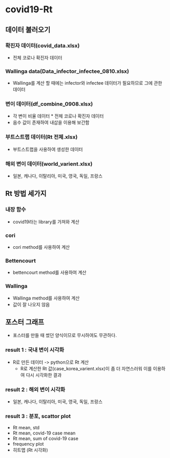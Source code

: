 # covid19-Rt

## 데이터 불러오기
### 확진자 데이터(covid_data.xlsx)
- 전체 코로나 확진자 데이터
### Wallinga data(Data_infector_infectee_0810.xlsx)
- Wallinga를 계산 할 때에는 infector와 infectee 데이터가 필요하므로 그에 관한 데이터
### 변이 데이터(df_combine_0908.xlsx)
- 각 변이 비율 데이터 * 전체 코로나 확진자 데이터
- 음수 값이 존재하여 내삽을 이용해 보간함
### 부트스트랩 데이터(Rt 전체.xlsx)
- 부트스트랩을 사용하여 생성한 데이터
### 해외 변이 데이터(world_varient.xlsx)
- 일본, 캐나다, 이탈리아, 미국, 영국, 독일, 프랑스


## Rt 방법 세가지
### 내장 함수
- covid19라는 library를 가져와 계산
### cori
- cori method를 사용하여 계산
### Bettencourt
- bettencourt method를 사용하여 계산
### Wallinga
- Wallinga method를 사용하여 계산
- 값이 잘 나오지 않음

## 포스터 그래프
- 포스터를 만들 때 썼던 양식이므로 무시하여도 무관하다.
### result 1 : 국내 변이 시각화
- R로 만든 데이터 -> python으로 Rt 계산
  - R로  계산한 Rt 값(case_korea_varient.xlsx)이 좀 더 자연스러워 이를 이용하여 다시 시각화한 결과
### result 2 : 해외 변이 시각화
- 일본, 캐나다, 이탈리아, 미국, 영국, 독일, 프랑스
### result 3 : 분포, scattor plot
- Rt mean, std
- Rt mean, covid-19 case mean
- Rt mean, sum of covid-19 case
- frequency plot
- 히트맵 (Rt 시각화)
